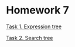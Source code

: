# Homework 7

[Task 1. Expression tree](/homework_7/task_1)

[Task 2. Search tree](/homework_7/task_2)
